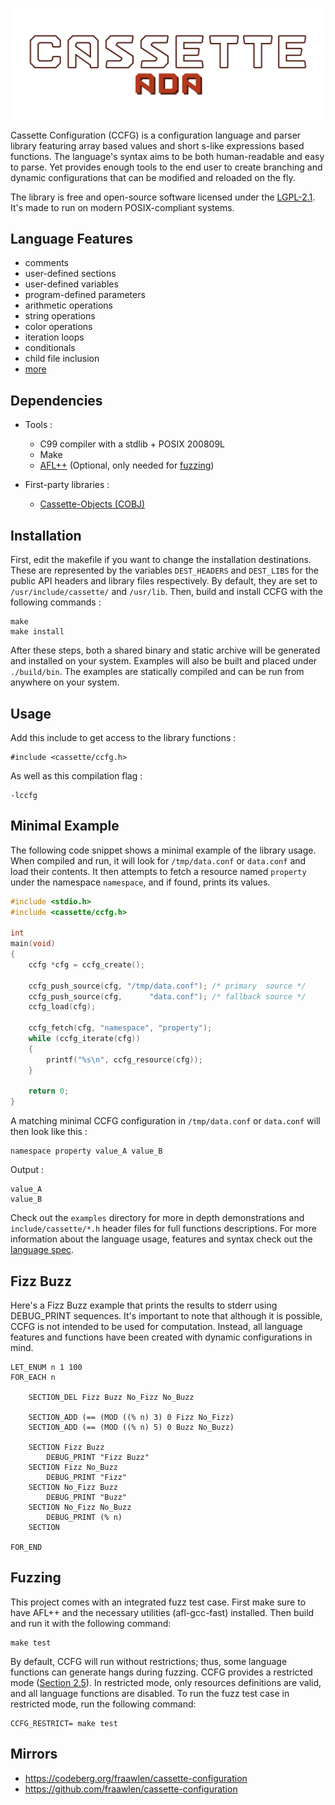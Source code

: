 <p align="center"><img src="./extras/banner.svg"></p>

Cassette Configuration (CCFG) is a configuration language and parser library featuring array based values and short s-like expressions based functions. The language's syntax aims to be both human-readable and easy to parse. Yet provides enough tools to the end user to create branching and dynamic configurations that can be modified and reloaded on the fly.

The library is free and open-source software licensed under the [LGPL-2.1](https://www.gnu.org/licenses/old-licenses/lgpl-2.1.html). It's made to run on modern POSIX-compliant systems.

Language Features
-----------------

- comments
- user-defined sections
- user-defined variables
- program-defined parameters
- arithmetic operations
- string operations
- color operations
- iteration loops
- conditionals
- child file inclusion
- [more](./doc/spec.md)

Dependencies
------------

- Tools :

	- C99 compiler with a stdlib + POSIX 200809L
	- Make
	- [AFL++](https://aflplus.plus/) (Optional, only needed for [fuzzing](#fuzzing))

- First-party libraries :

	- [Cassette-Objects (COBJ)](/../../../../fraawlen/cassette-objects)

Installation
------------

First, edit the makefile if you want to change the installation destinations. These are represented by the variables `DEST_HEADERS` and `DEST_LIBS` for the public API headers and library files respectively. By default, they are set to `/usr/include/cassette/` and `/usr/lib`.
Then, build and install CCFG with the following commands :

```
make
make install
```

After these steps, both a shared binary and static archive will be generated and installed on your system. Examples will also be built and placed under `./build/bin`. The examples are statically compiled and can be run from anywhere on your system.

Usage
-----

Add this include to get access to the library functions :

```
#include <cassette/ccfg.h>
```

As well as this compilation flag :

```
-lccfg
```

Minimal Example
---------------

The following code snippet shows a minimal example of the library usage. When compiled and run, it will look for `/tmp/data.conf` or `data.conf` and load their contents. It then attempts to fetch a resource named `property` under the namespace `namespace`, and if found, prints its values.

```c
#include <stdio.h>
#include <cassette/ccfg.h>

int
main(void)
{
	ccfg *cfg = ccfg_create();

	ccfg_push_source(cfg, "/tmp/data.conf"); /* primary  source */
	ccfg_push_source(cfg,      "data.conf"); /* fallback source */
	ccfg_load(cfg);

	ccfg_fetch(cfg, "namespace", "property");
	while (ccfg_iterate(cfg))
	{
		printf("%s\n", ccfg_resource(cfg));
	}

	return 0;
}
```

A matching minimal CCFG configuration in `/tmp/data.conf` or `data.conf` will then look like this :

```
namespace property value_A value_B
```

Output :

```
value_A
value_B
```

Check out the `examples` directory for more in depth demonstrations and `include/cassette/*.h` header files for full functions descriptions. For more information about the language usage, features and syntax check out the [language spec](./doc/spec.md).

Fizz Buzz
---------

Here's a Fizz Buzz example that prints the results to stderr using DEBUG_PRINT sequences. It's important to note that although it is possible, CCFG is not intended to be used for computation. Instead, all language features and functions have been created with dynamic configurations in mind.

```
LET_ENUM n 1 100
FOR_EACH n

	SECTION_DEL Fizz Buzz No_Fizz No_Buzz

	SECTION_ADD (== (MOD ((% n) 3) 0 Fizz No_Fizz)
	SECTION_ADD (== (MOD ((% n) 5) 0 Buzz No_Buzz)

	SECTION Fizz Buzz
		DEBUG_PRINT "Fizz Buzz"
	SECTION Fizz No_Buzz
		DEBUG_PRINT "Fizz"
	SECTION No_Fizz Buzz
		DEBUG_PRINT "Buzz"
	SECTION No_Fizz No_Buzz
		DEBUG_PRINT (% n)
	SECTION

FOR_END
```

Fuzzing <a name="fuzzing"></a>
-------

This project comes with an integrated fuzz test case. First make sure to have AFL++ and the necessary utilities (afl-gcc-fast) installed. Then build and run it with the following command:

```
make test
```

By default, CCFG will run without restrictions; thus, some language functions can generate hangs during fuzzing. CCFG provides a restricted mode ([Section 2.5](./doc/spec.md)). In restricted mode, only resources definitions are valid, and all language functions are disabled. To run the fuzz test case in restricted mode, run the following command:

```
CCFG_RESTRICT= make test
```

Mirrors
-------

- https://codeberg.org/fraawlen/cassette-configuration
- https://github.com/fraawlen/cassette-configuration
